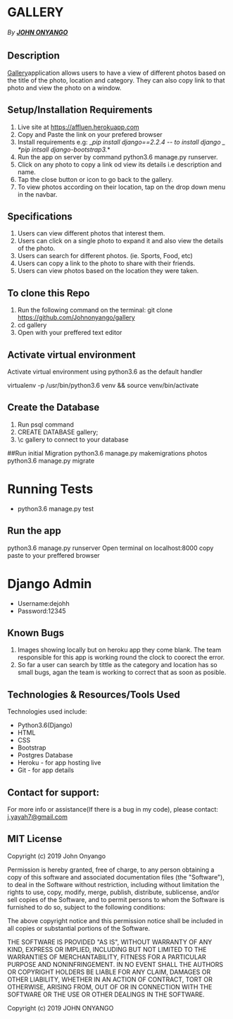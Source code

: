 # GALLERY
###### By **[JOHN ONYANGO](https://github.com/Johnonyango/gallery)**


## Description
[Gallery](https://affluen.herokuapp.com/)application allows users to have a view of different photos based on the title of the photo, location and category. They can also copy link to that photo and view the photo on a window.


## Setup/Installation Requirements
1. Live site at https://affluen.herokuapp.com
2. Copy  and  Paste the link on your prefered browser
3. Install requirements e.g:
_*pip install django==2.2.4 -- to install django _*
_*pip intsall django-bootstrap3._*
4. Run the app on server by command python3.6 manage.py runserver.
5. Click on any photo to copy a link od view its details i.e description and name.
6. Tap the close button or icon to go back to the gallery.
7. To view photos according on their location, tap on the drop down menu in the navbar.

## Specifications
1. Users can view different photos that interest  them.
2. Users can click on a single photo to expand it and also view the details of the photo.
3. Users can search for different photos. (ie. Sports, Food, etc)
4. Users can copy a link to the photo to share with their friends.
5. Users can view photos based on the location they were taken.

## To clone this Repo
1. Run the following command on the terminal: git clone https://github.com/Johnonyango/gallery 
2. cd gallery
3. Open with your preffered text editor

## Activate virtual environment
Activate virtual environment using python3.6 as the default handler

virtualenv -p /usr/bin/python3.6 venv && source venv/bin/activate

## Create the Database
1. Run psql command
2. CREATE DATABASE gallery;
3. \c gallery to connect to your database

##Run initial Migration
python3.6 manage.py makemigrations photos
python3.6 manage.py migrate

# Running Tests
* python3.6 manage.py test

## Run the app
python3.6 manage.py runserver
Open terminal on localhost:8000
copy paste to your preffered browser

# Django Admin
* Username:dejohh
* Password:12345

## Known Bugs 
1. Images showing locally but on heroku app they come blank. The team responsible for this app is working round the clock to coorect the error.
2. So far a user can search by tittle as the category and location has so small bugs, agan the team is working to correct that as soon as posible.

## Technologies & Resources/Tools Used
Technologies used include:
* Python3.6(Django) 
* HTML
* CSS
* Bootstrap
* Postgres Database
* Heroku - for app hosting live
* Git - for app details


## Contact for support:
For more info or assistance(If there is a bug in my code), please contact:
j.yayah7@gmail.com

## MIT License
Copyright (c) 2019 John Onyango

Permission is hereby granted, free of charge, to any person obtaining a copy of this software and associated documentation files (the "Software"), to deal in the Software without restriction, including without limitation the rights to use, copy, modify, merge, publish, distribute, sublicense, and/or sell copies of the Software, and to permit persons to whom the Software is furnished to do so, subject to the following conditions:

The above copyright notice and this permission notice shall be included in all copies or substantial portions of the Software.

THE SOFTWARE IS PROVIDED "AS IS", WITHOUT WARRANTY OF ANY KIND, EXPRESS OR IMPLIED, INCLUDING BUT NOT LIMITED TO THE WARRANTIES OF MERCHANTABILITY, FITNESS FOR A PARTICULAR PURPOSE AND NONINFRINGEMENT. IN NO EVENT SHALL THE AUTHORS OR COPYRIGHT HOLDERS BE LIABLE FOR ANY CLAIM, DAMAGES OR OTHER LIABILITY, WHETHER IN AN ACTION OF CONTRACT, TORT OR OTHERWISE, ARISING FROM, OUT OF OR IN CONNECTION WITH THE SOFTWARE OR THE USE OR OTHER DEALINGS IN THE SOFTWARE.

Copyright (c) 2019 JOHN ONYANGO
